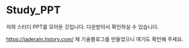 # Study_PPT

저희 스터디 PPT를 모아둔 깃입니다. 다운받아서 확인하실 수 있습니다.

https://jaderain.tistory.com/
제 기술블로그를 만들었으니 여기도 확인해 주세요.
